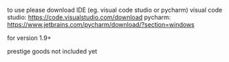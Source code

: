 to use please download IDE (eg. visual code studio or pycharm)
visual code studio: https://code.visualstudio.com/download
pycharm: https://www.jetbrains.com/pycharm/download/?section=windows

for version 1.9+

prestige goods not included yet
